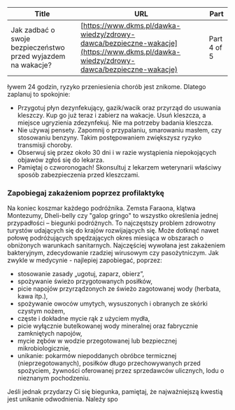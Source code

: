 | **Title**       | **URL**           | **Part**              |
|-----------------|-------------------|-----------------------|
| Jak zadbać o swoje bezpieczeństwo przed wyjazdem na wakacje?         | [https://www.dkms.pl/dawka-wiedzy/zdrowy-dawca/bezpieczne-wakacje](https://www.dkms.pl/dawka-wiedzy/zdrowy-dawca/bezpieczne-wakacje)    | Part 4 of 5          |

ływem 24 godzin, ryzyko przeniesienia chorób jest znikome. Dlatego zaplanuj to spokojnie:


* Przygotuj płyn dezynfekujący, gazik/wacik oraz przyrząd do usuwania kleszczy. Kup go już teraz i zabierz na wakacje. Usuń kleszcza, a miejsce ugryzienia zdezynfekuj. Nie ma potrzeby badania kleszcza.
* Nie używaj pensety. Zapomnij o przypalaniu, smarowaniu masłem, czy stosowaniu benzyny. Takim postępowaniem zwiększysz ryzyko transmisji choroby.
* Obserwuj się przez około 30 dni i w razie wystąpienia niepokojących objawów zgłoś się do lekarza.
* Pamiętaj o czworonogach! Skonsultuj z lekarzem weterynarii właściwy sposób zabezpieczenia przed kleszczami.


### Zapobiegaj zakażeniom poprzez profilaktykę


Na koniec koszmar każdego podróżnika. Zemsta Faraona, klątwa Montezumy, Dheli\-belly czy "galop gringo" to wszystko określenia jednej przypadłości – biegunki podróżnych. To najczęstszy problem zdrowotny turystów udających się do krajów rozwijających się. Może dotknąć nawet połowę podróżujących spędzających okres miesiąca w obszarach o obniżonych warunkach sanitarnych. Najczęściej wywołana jest zakażeniem bakteryjnym, zdecydowanie rzadziej wirusowym czy pasożytniczym. Jak zwykle w medycynie \- najlepiej zapobiegać, poprzez: 


* stosowanie zasady „ugotuj, zaparz, obierz”,
* spożywanie świeżo przygotowanych posiłków,
* picie napojów przyrządzonych ze świeżo zagotowanej wody (herbata, kawa itp.),
* spożywanie owoców umytych, wysuszonych i obranych ze skórki czystym nożem,
* częste i dokładne mycie rąk z użyciem mydła,
* picie wyłącznie butelkowanej wody mineralnej oraz fabrycznie zamkniętych napojów,
* mycie zębów w wodzie przegotowanej lub bezpiecznej mikrobiologicznie,
* unikanie: pokarmów niepoddanych obróbce termicznej (nieprzegotowanych), posiłków długo przechowywanych przed spożyciem, żywności oferowanej przez sprzedawców ulicznych, lodu o nieznanym pochodzeniu.


Jeśli jednak przydarzy Ci się biegunka, pamiętaj, że najważniejszą kwestią jest unikanie odwodnienia. Należy spo